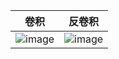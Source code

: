 
| 卷积 | 反卷积 |
|---|---|
|![image](https://user-images.githubusercontent.com/30433053/63404840-4dcbbb00-c417-11e9-8d35-0eea90c5a3c6.gif)|![image](https://user-images.githubusercontent.com/30433053/63404874-68059900-c417-11e9-93a2-4b91e09b1ce4.gif)|
